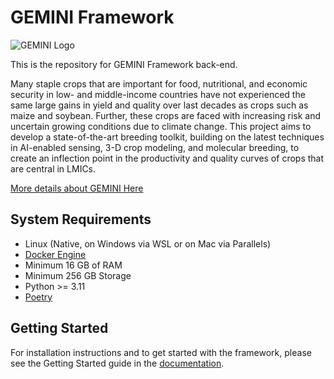 # GEMINI Framework

![GEMINI Logo](docs/assets/logo_large.png "GEMINI Project")

This is the repository for GEMINI Framework back-end.

Many staple crops that are important for food, nutritional, and economic security in low- and middle-income countries have not experienced the same large gains in yield and quality over last decades as crops such as maize and soybean. Further, these crops are faced with increasing risk and uncertain growing conditions due to climate change. This project aims to develop a state-of-the-art breeding toolkit, building on the latest techniques in AI-enabled sensing, 3-D crop modeling, and molecular breeding, to create an inflection point in the productivity and quality curves of crops that are central in LMICs.

[More details about GEMINI Here](https://projectgemini.ucdavis.edu/)

## System Requirements

- Linux (Native, on Windows via WSL or on Mac via Parallels)
- [Docker Engine](https://docs.docker.com/engine/install/)
- Minimum 16 GB of RAM
- Minimum 256 GB Storage
- Python >= 3.11
- [Poetry](https://python-poetry.org/docs/)

## Getting Started

For installation instructions and to get started with the framework, please see the Getting Started guide in the [documentation](https://gemini-breeding.github.io/gemini-framework/getting_started/).


